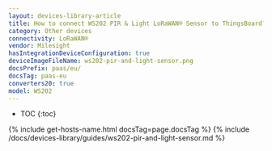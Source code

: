 ```yaml
---
layout: devices-library-article
title: How to connect WS202 PIR & Light LoRaWAN® Sensor to ThingsBoard?
category: Other devices
connectivity: LoRaWAN®
vendor: Milesight
hasIntegrationDeviceConfiguration: true
deviceImageFileName: ws202-pir-and-light-sensor.png
docsPrefix: paas/eu/
docsTag: paas-eu
converters20: true
model: WS202
---
```


* TOC
{:toc}

{% include get-hosts-name.html docsTag=page.docsTag %}
{% include /docs/devices-library/guides/ws202-pir-and-light-sensor.md %}
